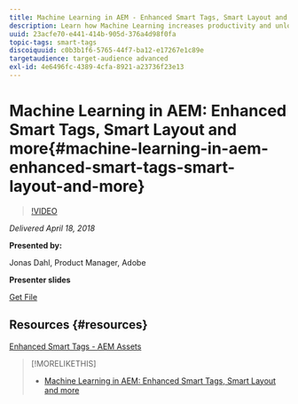 ```yaml
---
title: Machine Learning in AEM - Enhanced Smart Tags, Smart Layout and more
description: Learn how Machine Learning increases productivity and unlocks new use cases in Experience Manager version 6.4
uuid: 23acfe70-e441-414b-905d-376a4d98f0fa
topic-tags: smart-tags
discoiquuid: c0b3b1f6-5765-44f7-ba12-e17267e1c89e
targetaudience: target-audience advanced
exl-id: 4e6496fc-4389-4cfa-8921-a23736f23e13
---
```

# Machine Learning in AEM: Enhanced Smart Tags, Smart Layout and more{#machine-learning-in-aem-enhanced-smart-tags-smart-layout-and-more}

>[!VIDEO](https://video.tv.adobe.com/v/22255/?quality=9)

*Delivered April 18, 2018*

**Presented by:**

Jonas Dahl, Product Manager, Adobe

**Presenter slides**

[Get File](assets/aem+gems+ml+and+ai+in+aem+4+17+18.pdf)

## Resources {#resources}

[Enhanced Smart Tags - AEM Assets](https://helpx.adobe.com/experience-manager/6-4/assets/using/enhanced-smart-tags.html)

<!--
[Get back to the Overview](https://helpx.adobe.com/experience-manager/kt/eseminars/gems/aem-index.html)
-->

>[!MORELIKETHIS]
>
>* [Machine Learning in AEM: Enhanced Smart Tags, Smart Layout and more](aem-machine-learning.md)
